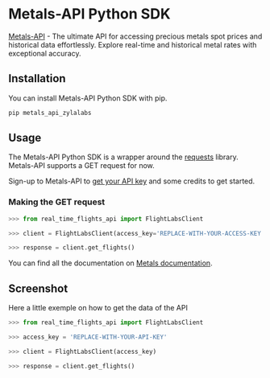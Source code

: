 # Metals-API Python SDK

[Metals-API](https://metals-api.com) - The ultimate API for accessing precious metals spot prices and historical data effortlessly. Explore real-time and historical metal rates with exceptional accuracy.

## Installation

You can install Metals-API Python SDK with pip.

```bash
pip metals_api_zylalabs
```

## Usage

The Metals-API Python SDK is a wrapper around the [requests](https://docs.python-requests.org/en/master/) library. Metals-API supports a GET request for now.

Sign-up to Metals-API to [get your API key](https://metals-api.com/register) and some credits to get started.

### Making the GET request

```python
>>> from real_time_flights_api import FlightLabsClient

>>> client = FlightLabsClient(access_key='REPLACE-WITH-YOUR-ACCESS-KEY')

>>> response = client.get_flights()
```

You can find all the documentation on [Metals documentation](https://metals-api.com/documentation).

## Screenshot

Here a little exemple on how to get the data of the API

```python
>>> from real_time_flights_api import FlightLabsClient

>>> access_key = 'REPLACE-WITH-YOUR-API-KEY'

>>> client = FlightLabsClient(access_key)

>>> response = client.get_flights()
```